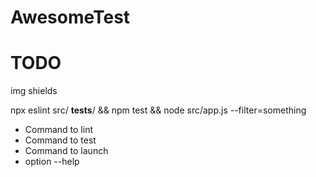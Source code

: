 # AwesomeTest

# TODO
img shields

npx eslint src/ __tests__/ && npm test && node src/app.js --filter=something

- Command to lint
- Command to test
- Command to launch
- option --help